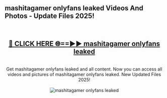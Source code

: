 <h2>mashitagamer onlyfans leaked Videos And Photos - Update Files 2025!</h2>
<br>
<div align="center">
<h2><a href="https://linkcuts.com/hfmhzwbr" rel="nofollow">🔴 CLICK HERE 🌐==►► mashitagamer onlyfans leaked</a></h2>
<br>
Get mashitagamer onlyfans leaked and all content. Now you can access all videos and pictures of mashitagamer onlyfans leaked. New Updated Files 2025!
<br>
<br>
<a href="https://linkcuts.com/hfmhzwbr" rel="nofollow" data-target="animated-image.originalLink"><img src="https://i.ibb.co.com/WyWwxjT/player-gif2.gif" alt="mashitagamer onlyfans leaked" style="max-width: 100%; display: inline-block;" data-target="animated-image.originalImage"></a>
</div>
<br>
